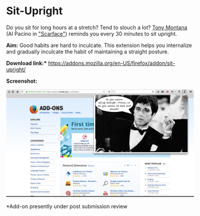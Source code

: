 # Sit-Upright

Do you sit for long hours at a stretch? Tend to slouch a lot? [Tony Montana](http://en.wikipedia.org/wiki/Tony_Montana) (Al Pacino in ["Scarface"](http://en.wikipedia.org/wiki/Scarface_%281983_film%29)) reminds you every 30 minutes to sit upright.

**Aim:** Good habits are hard to inculcate. This extension helps you internalize and gradually inculcate the habit of maintaining a straight posture.

**Download link:\*** https://addons.mozilla.org/en-US/firefox/addon/sit-upright/

**Screenshot:**

![alt text](https://github.com/rohitsm/Sit-Upright/blob/master/situp/data/Screenshot.png "Sit-Upright")

*Add-on presently under post submission review